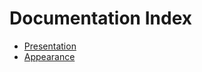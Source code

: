 # Documentation Index

<!--ts-->
* [Presentation](Presentation.md)
* [Appearance](Appearance.md)
<!--te-->